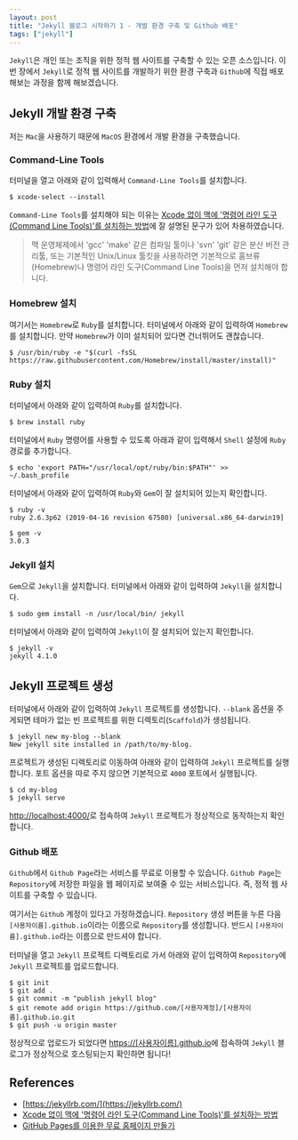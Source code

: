 ```yaml
---
layout: post
title: "Jekyll 블로그 시작하기 1 - 개발 환경 구축 및 Github 배포"
tags: ["jekyll"]
---
```


`Jekyll`은 개인 또는 조직을 위한 정적 웹 사이트를 구축할 수 있는 오픈 소스입니다. 이번 장에서 `Jekyll`로 정적 웹 사이트를 개발하기 위한 환경 구축과 `Github`에 직접 배포해보는 과정을 함께 해보겠습니다.

## Jekyll 개발 환경 구축

저는 `Mac`을 사용하기 때문에 `MacOS` 환경에서 개발 환경을 구축했습니다.

### Command-Line Tools

터미널을 열고 아래와 같이 입력해서 `Command-Line Tools`를 설치합니다.

```shell
$ xcode-select --install
```

`Command-Line Tools`를 설치해야 되는 이유는 [Xcode 없이 맥에 '명령어 라인 도구(Command Line Tools)'를 설치하는 방법](https://macnews.tistory.com/4243)에 잘 설명된 문구가 있어 차용하였습니다.

> 맥 운영체제에서 'gcc' 'make' 같은 컴파일 툴이나 'svn' 'git' 같은 분산 버전 관리툴, 또는 기본적인 Unix/Linux 툴킷을 사용하려면 기본적으로 홈브류(Homebrew)나 명령어 라인 도구(Command Line Tools)을 먼저 설치해야 합니다.

### Homebrew 설치

여기서는 `Homebrew`로 `Ruby`를 설치합니다. 터미널에서 아래와 같이 입력하여 `Homebrew`를 설치합니다. 만약 `Homebrew`가 이미 설치되어 있다면 건너뛰어도 괜찮습니다.

```shell
$ /usr/bin/ruby -e "$(curl -fsSL https://raw.githubusercontent.com/Homebrew/install/master/install)"
```

### Ruby 설치

터미널에서 아래와 같이 입력하여 `Ruby`를 설치합니다.

```shell
$ brew install ruby
```

터미널에서 `Ruby` 명령어를 사용할 수 있도록 아래과 같이 입력해서 `Shell` 설정에 `Ruby` 경로를 추가합니다.

```shell
$ echo 'export PATH="/usr/local/opt/ruby/bin:$PATH"' >> ~/.bash_profile
```

터미널에서 아래와 같이 입력하여 `Ruby`와 `Gem`이 잘 설치되어 있는지 확인합니다.

```shell
$ ruby -v
ruby 2.6.3p62 (2019-04-16 revision 67580) [universal.x86_64-darwin19]

$ gem -v
3.0.3
```

### Jekyll 설치

`Gem`으로 `Jekyll`을 설치합니다. 터미널에서 아래와 같이 입력하여 `Jekyll`을 설치합니다.

```shell
$ sudo gem install -n /usr/local/bin/ jekyll
```

터미널에서 아래와 같이 입력하여 `Jekyll`이 잘 설치되어 있는지 확인합니다.

```shell
$ jekyll -v
jekyll 4.1.0
```

## Jekyll 프로젝트 생성

터미널에서 아래와 같이 입력하여 `Jekyll` 프로젝트를 생성합니다. `--blank` 옵션을 주게되면 테마가 없는 빈 프로젝트를 위한 디렉토리(`Scaffold`)가 생성됩니다.

```shell
$ jekyll new my-blog --blank
New jekyll site installed in /path/to/my-blog.
```

프로젝트가 생성된 디렉토리로 이동하여 아래와 같이 입력하여 `Jekyll` 프로젝트를 실행합니다. 포트 옵션을 따로 주지 않으면 기본적으로 `4000` 포트에서 실행됩니다.

```shell
$ cd my-blog
$ jekyll serve
```

[http://localhost:4000/](http://localhost:4000/)로 접속하여 `Jekyll` 프로젝트가 정상적으로 동작하는지 확인합니다.

### Github 배포

`Github`에서 `Github Page`라는 서비스를 무료로 이용할 수 있습니다. `Github Page`는 `Repository`에 저장한 파일을 웹 페이지로 보여줄 수 있는 서비스입니다. 즉, 정적 웹 사이트를 구축할 수 있습니다.

여기서는 `Github` 계정이 있다고 가정하겠습니다. `Repository` 생성 버튼을 누른 다음 `[사용자이름].github.io`이라는 이름으로 `Repository`를 생성합니다. 반드시 `[사용자이름].github.io`라는 이름으로 만드셔야 합니다.

터미널을 열고 `Jekyll` 프로젝트 디렉토리로 가서 아래와 같이 입력하여 `Repository`에 `Jekyll` 프로젝트를 업로드합니다.

```shell
$ git init
$ git add .
$ git commit -m "publish jekyll blog"
$ git remote add origin https://github.com/[사용자계정]/[사용자이름].github.io.git
$ git push -u origin master
```

정상적으로 업로드가 되었다면 [https://[사용자이름].github.io](https://[사용자이름].github.io)에 접속하여 `Jekyll` 블로그가 정상적으로 호스팅되는지 확인하면 됩니다!

## References

- [https://jekyllrb.com/](https://jekyllrb.com/)
- [Xcode 없이 맥에 '명령어 라인 도구(Command Line Tools)'를 설치하는 방법](https://macnews.tistory.com/4243)
- [GitHub Pages를 이용한 무료 홈페이지 만들기](https://wepplication.github.io/programming/github-pages/)
